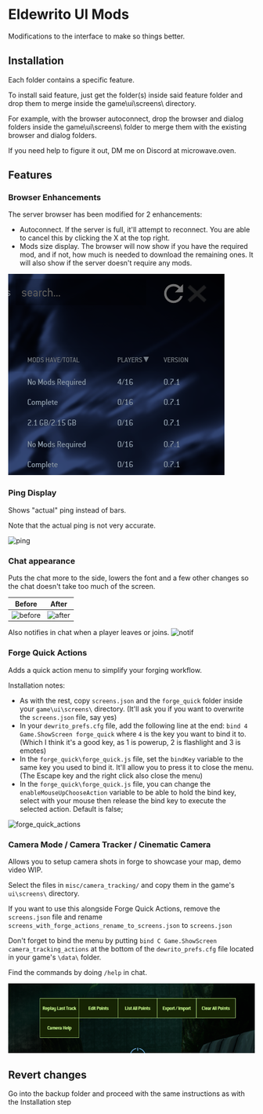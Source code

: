 # Eldewrito UI Mods

Modifications to the interface to make so things better.



## Installation

Each folder contains a specific feature.

To install said feature, just get the folder(s) inside said feature folder and drop them to merge inside the game\ui\screens\ directory.

For example, with the browser autoconnect, drop the browser and dialog folders inside the game\ui\screens\ folder to merge them with the existing browser and dialog folders.

If you need help to figure it out, DM me on Discord at microwave.oven.



## Features


### Browser Enhancements

The server browser has been modified for 2 enhancements:

- Autoconnect. If the server is full, it'll attempt to reconnect. You are able to cancel this by clicking the X at the top right.
- Mods size display. The browser will now show if you have the required mod, and if not, how much is needed to download the remaining ones. It will also show if the server doesn't require any mods.


![browser](resources/browser_enhancements.png)


### Ping Display

Shows "actual" ping instead of bars.

Note that the actual ping is not very accurate.

![ping](resources/ping.png)


### Chat appearance

Puts the chat more to the side, lowers the font and a few other changes so the chat doesn't take too much of the screen.

| Before                               | After                              |
| ------------------------------------ | ---------------------------------- |
| ![before](resources/chat_before.jpg) | ![after](resources/chat_after.jpg) |


Also notifies in chat when a player leaves or joins.
![notif](resources/notif.png)



### Forge Quick Actions

Adds a quick action menu to simplify your forging workflow.

Installation notes:

- As with the rest, copy `screens.json` and the `forge_quick` folder inside your `game\ui\screens\` directory. (It'll ask you if you want to overwrite the `screens.json` file, say yes)
- In your `dewrito_prefs.cfg` file, add the following line at the end: `bind 4 Game.ShowScreen forge_quick` where `4` is the key you want to bind it to. (Which I think it's a good key, as 1 is powerup, 2 is flashlight and 3 is emotes)
- In the `forge_quick\forge_quick.js` file, set the `bindKey` variable to the same key you used to bind it. It'll allow you to press it to close the menu. (The Escape key and the right click also close the menu)
- In the `forge_quick\forge_quick.js` file, you can change the `enableMouseUpChooseAction` variable to be able to hold the bind key, select with your mouse then release the bind key to execute the selected action. Default is false;


![forge_quick_actions](resources/forge_quick_actions.png)



### Camera Mode / Camera Tracker / Cinematic Camera

Allows you to setup camera shots in forge to showcase your map, demo video WIP.

Select the files in `misc/camera_tracking/` and copy them in the game's `ui\screens\` directory.

If you want to use this alongside Forge Quick Actions, remove the `screens.json` file and rename `screens_with_forge_actions_rename_to_screens.json` to `screens.json`

Don't forget to bind the menu by putting `bind C Game.ShowScreen camera_tracking_actions` at the bottom of the `dewrito_prefs.cfg` file located in your game's `\data\` folder.

Find the commands by doing `/help` in chat.


![camera_tracking_actions](resources/camera_tracking_actions.png)



## Revert changes

Go into the backup folder and proceed with the same instructions as with the Installation step